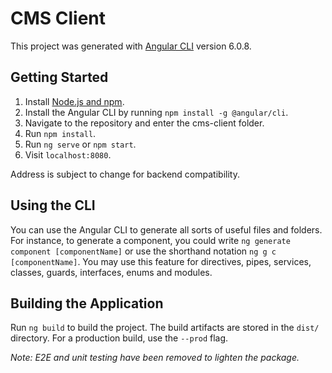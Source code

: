 # CMS Client

This project was generated with [Angular CLI](https://github.com/angular/angular-cli) version 6.0.8.

## Getting Started

1. Install [Node.js and npm](https://nodejs.org/en/download/).
2. Install the Angular CLI by running `npm install -g @angular/cli`.
3. Navigate to the repository and enter the cms-client folder.
4. Run `npm install`.
5. Run `ng serve` or `npm start`.
6. Visit `localhost:8080`.

Address is subject to change for backend compatibility.

## Using the CLI

You can use the Angular CLI to generate all sorts of useful files and folders. For instance, to generate a component, you could write `ng generate component [componentName]` or use the shorthand notation `ng g c [componentName]`. You may use this feature for directives, pipes, services, classes, guards, interfaces, enums and modules.

## Building the Application

Run `ng build` to build the project. The build artifacts are stored in the `dist/` directory. For a production build, use the `--prod` flag.

*Note: E2E and unit testing have been removed to lighten the package.*
